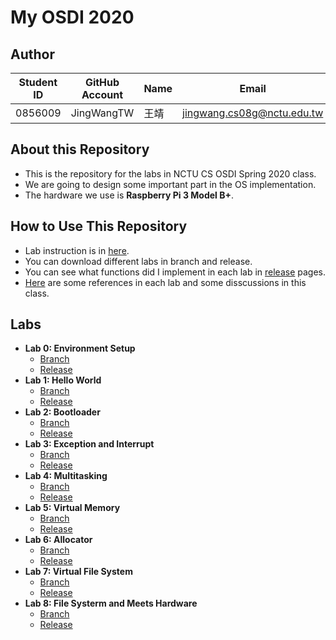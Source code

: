 # My OSDI 2020

## Author

| Student ID | GitHub Account | Name | Email                      |
| -----------| -------------- | ---- | -------------------------- |
| 0856009    | JingWangTW     | 王靖  | jingwang.cs08g@nctu.edu.tw |

## About this Repository
* This is the repository for the labs in NCTU CS OSDI Spring 2020 class.
* We are going to design some important part in the OS implementation.
* The hardware we use is **Raspberry Pi 3 Model B+**.

## How to Use This Repository
* Lab instruction is in [here](https://grasslab.github.io/osdi/en/index.html).
* You can download different labs in branch and release.
* You can see what functions did I implement in each lab in [release](https://github.com/JingWangTW/NCTU-OSDI-2020/releases) pages.
* [Here](https://hackmd.io/@JingWang/S19aXmFY8/%2F%40JingWang%2FS19aXmFY8) are some references in each lab and some disscussions in this class.

## Labs
* **Lab 0: Environment Setup**
    * [Branch](https://github.com/JingWangTW/NCTU-OSDI-2020/tree/LAB-00)
    * [Release](https://github.com/JingWangTW/NCTU-OSDI-2020/releases/tag/v0.0)
* **Lab 1: Hello World**
    * [Branch](https://github.com/JingWangTW/NCTU-OSDI-2020/tree/LAB-01)
    * [Release](https://github.com/JingWangTW/NCTU-OSDI-2020/releases/tag/v1.0)
* **Lab 2: Bootloader**
    * [Branch](https://github.com/JingWangTW/NCTU-OSDI-2020/tree/LAB-02)
    * [Release](https://github.com/JingWangTW/NCTU-OSDI-2020/releases/tag/v2.0)
* **Lab 3: Exception and Interrupt**
    * [Branch](https://github.com/JingWangTW/NCTU-OSDI-2020/tree/LAB-03)
    * [Release](https://github.com/JingWangTW/NCTU-OSDI-2020/releases/tag/v3.1)
* **Lab 4: Multitasking**
    * [Branch](https://github.com/JingWangTW/NCTU-OSDI-2020/tree/LAB-04)
    * [Release](https://github.com/JingWangTW/NCTU-OSDI-2020/releases/tag/v4.0)
* **Lab 5: Virtual Memory**
    * [Branch](https://github.com/JingWangTW/NCTU-OSDI-2020/tree/LAB-05)
    * [Release](https://github.com/JingWangTW/NCTU-OSDI-2020/releases/tag/v5.0)
* **Lab 6: Allocator**
    * [Branch](https://github.com/JingWangTW/NCTU-OSDI-2020/tree/LAB-06)
    * [Release](https://github.com/JingWangTW/NCTU-OSDI-2020/releases/tag/v6.0)
* **Lab 7: Virtual File System**
    * [Branch](https://github.com/JingWangTW/NCTU-OSDI-2020/tree/LAB-07)
    * [Release](https://github.com/JingWangTW/NCTU-OSDI-2020/releases/tag/v7.0)
* **Lab 8: File Systerm and Meets Hardware**
    * [Branch](https://github.com/JingWangTW/NCTU-OSDI-2020/tree/LAB-08)
    * [Release](https://github.com/JingWangTW/NCTU-OSDI-2020/releases/tag/v8.0)
